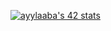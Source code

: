 <a href="https://github.com/oakoudad/badge42"><img src="https://badge.mediaplus.ma/levi/ayylaaba" alt="ayylaaba's 42 stats" /></a>

<!--
**ayylaaba/ayylaaba** is a ✨ _special_ ✨ repository because its `README.md` (this file) appears on your GitHub profile.

Here are some ideas to get you started:

- 🔭 I’m currently working on ...
- 🌱 I’m currently learning ...
- 👯 I’m looking to collaborate on ...
- 🤔 I’m looking for help with ...
- 💬 Ask me about ...
- 📫 How to reach me: ...
- 😄 Pronouns: ...
- ⚡ Fun fact: ...
-->
